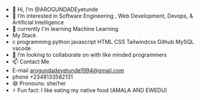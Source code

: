 - 👋 Hi, I’m @AROGUNDADEyetunde
- 👀 I’m interested in Software Engineering , Web Development, Devops, & Artificial Intelligence
- 🌱 currently I'm learning Machine Learning
- My Stack
- c programming python javascript HTML CSS Tailwindcss Github MySQL vscode
- 💞️ I’m looking to collaborate on with like minded programmers
- 📫 Contact Me
- E-mail arogundadeyetunde1994@gmail.com
- phone +2348133582131
- 😄 Pronouns: she/her
- ⚡ Fun fact: I like eating my native food (AMALA AND EWEDU)

<!---
AROGUNDADEyetunde/AROGUNDADEyetunde is a ✨ special ✨ repository because its `README.md` (this file) appears on your GitHub profile.
You can click the Preview link to take a look at your changes.
--->
